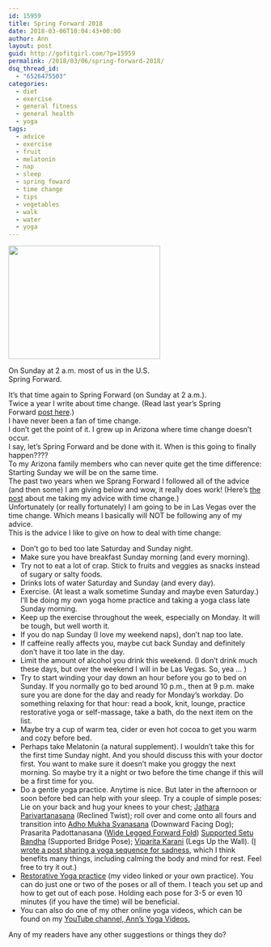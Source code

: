 ```yaml
---
id: 15959
title: Spring Forward 2018
date: 2018-03-06T10:04:43+00:00
author: Ann
layout: post
guid: http://gofitgirl.com/?p=15959
permalink: /2018/03/06/spring-forward-2018/
dsq_thread_id:
  - "6526475503"
categories:
  - diet
  - exercise
  - general fitness
  - general health
  - yoga
tags:
  - advice
  - exercise
  - fruit
  - melatonin
  - nap
  - sleep
  - spring foward
  - time change
  - tips
  - vegetables
  - walk
  - water
  - yoga
---
```

<div id="attachment_14425" style="width: 310px" class="wp-caption alignleft">
  <a href="http://gofitgirl.com/2015/10/fall-back-3/time-3/" rel="attachment wp-att-14425"><img class="wp-image-14425 size-medium" src="http://gofitgirl.com/wp-content/uploads/2015/10/time-300x224.jpg" alt="" width="300" height="224" /></a>
  
  <p class="wp-caption-text">
    On Sunday at 2 a.m. most of us in the U.S. Spring Forward.
  </p>
</div>

  
It’s that time again to Spring Forward (on Sunday at 2 a.m.).  
Twice a year I write about time change. (Read last year’s Spring Forward [post here](http://gofitgirl.com/2017/03/spring-forward-2017/).)  
I have never been a fan of time change.  
I don’t get the point of it. I grew up in Arizona where time change doesn’t occur.  
I say, let’s Spring Forward and be done with it. When is this going to finally happen????  
To my Arizona family members who can never quite get the time difference: Starting Sunday we will be on the same time.  
The past two years when we Sprang Forward I followed all of the advice (and then some) I am giving below and wow, it really does work! (Here’s [the post](http://gofitgirl.com/2016/03/taking-advice/) about me taking my advice with time change.)  
Unfortunately (or really fortunately) I am going to be in Las Vegas over the time change. Which means I basically will NOT be following any of my advice.  
This is the advice I like to give on how to deal with time change:

  * Don’t go to bed too late Saturday and Sunday night.
  * Make sure you have breakfast Sunday morning (and every morning).
  * Try not to eat a lot of crap. Stick to fruits and veggies as snacks instead of sugary or salty foods.
  * Drinks lots of water Saturday and Sunday (and every day).
  * Exercise. (At least a walk sometime Sunday and maybe even Saturday.) I’ll be doing my own yoga home practice and taking a yoga class late Sunday morning.
  * Keep up the exercise throughout the week, especially on Monday. It will be tough, but well worth it.
  * If you do nap Sunday (I love my weekend naps), don’t nap too late.
  * If caffeine really affects you, maybe cut back Sunday and definitely don’t have it too late in the day.
  * Limit the amount of alcohol you drink this weekend. (I don’t drink much these days, but over the weekend I will in be Las Vegas. So, yea &#8230; )
  * Try to start winding your day down an hour before you go to bed on Sunday. If you normally go to bed around 10 p.m., then at 9 p.m. make sure you are done for the day and ready for Monday’s workday. Do something relaxing for that hour: read a book, knit, lounge, practice restorative yoga or self-massage, take a bath, do the next item on the list.
  * Maybe try a cup of warm tea, cider or even hot cocoa to get you warm and cozy before bed.
  * Perhaps take Melatonin (a natural supplement). I wouldn’t take this for the first time Sunday night. And you should discuss this with your doctor first. You want to make sure it doesn’t make you groggy the next morning. So maybe try it a night or two before the time change if this will be a first time for you.
  * Do a gentle yoga practice. Anytime is nice. But later in the afternoon or soon before bed can help with your sleep. Try a couple of simple poses: Lie on your back and hug your knees to your chest; [Jathara Parivartanasana](http://www.theyogasanctuary.biz/ys/wp-content/uploads/2010/03/twist-page-pix.jpg) (Reclined Twist); roll over and come onto all fours and transition into [Adho Mukha Svanasana](http://www.yogajournal.com/pose/downward-facing-dog/) (Downward Facing Dog); Prasarita Padottanasana ([Wide Legged Forward Fold](http://www.yogajournal.com/pose/wide-legged-forward-bend/)) [Supported Setu Bandha](https://breastcanceryogablog.files.wordpress.com/2013/11/supported-bridge-4.jpg?w=350&h=200&crop=1) (Supported Bridge Pose); [Viparita Karani](http://www.yogajournal.com/pose/legs-up-the-wall-pose/) (Legs Up the Wall). ([I wrote a post sharing a yoga sequence for sadness](http://gofitgirl.com/2014/09/curbing-sadness-yoga-practice/), which I think benefits many things, including calming the body and mind for rest. Feel free to try it out.)
  * [Restorative Yoga practice](https://youtu.be/QnDIbEGo_aE) (my video linked or your own practice). You can do just one or two of the poses or all of them. I teach you set up and how to get out of each pose. Holding each pose for 3-5 or even 10 minutes (if you have the time) will be beneficial.
  * You can also do one of my other online yoga videos, which can be found on my [YouTube channel, Ann’s Yoga Videos.](https://www.youtube.com/channel/UCkWFG9Xz-D9mSlNinBpoSHg)

Any of my readers have any other suggestions or things they do?
